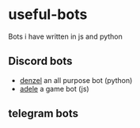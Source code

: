 # useful-bots

Bots i have written in js and python

## Discord bots
- [denzel](https://github.com/Haiz14/denzel) an all purpose bot (python)
- [adele](https://github.com/Haiz14/adele) a game bot (js)

## telegram bots
